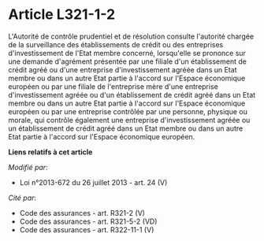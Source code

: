 # Article L321-1-2

L'Autorité de contrôle prudentiel et de résolution consulte l'autorité chargée de la surveillance des établissements de
crédit ou des entreprises d'investissement de l'Etat membre concerné, lorsqu'elle se prononce sur une demande d'agrément
présentée par une filiale d'un établissement de crédit agréé ou d'une entreprise d'investissement agréée dans un Etat membre
ou dans un autre Etat partie à l'accord sur l'Espace économique européen ou par une filiale de l'entreprise mère d'une
entreprise d'investissement agréée ou d'un établissement de crédit agréé dans un Etat membre ou dans un autre Etat partie à
l'accord sur l'Espace économique européen ou par une entreprise contrôlée par une personne, physique ou morale, qui contrôle
également une entreprise d'investissement agréée ou un établissement de crédit agréé dans un Etat membre ou dans un autre
Etat partie à l'accord sur l'Espace économique européen.

**Liens relatifs à cet article**

_Modifié par_:

  - Loi n°2013-672 du 26 juillet 2013 - art. 24 (V)

_Cité par_:

  - Code des assurances - art. R321-2 (V)
  - Code des assurances - art. R321-5-2 (VD)
  - Code des assurances - art. R322-11-1 (V)
